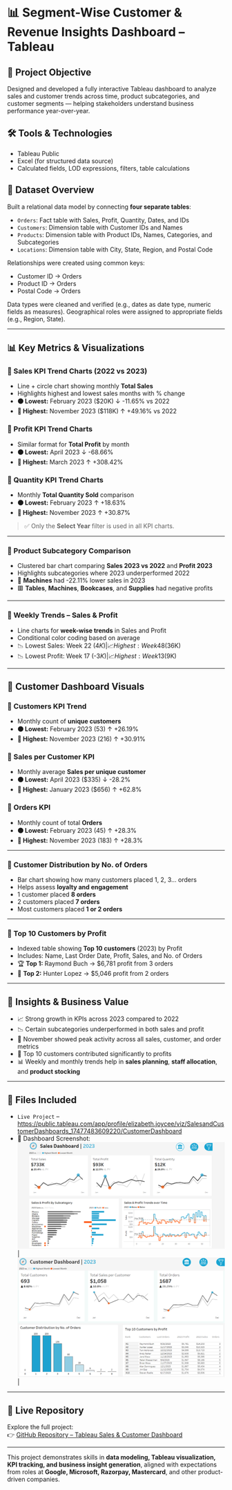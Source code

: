 # 📊 Segment-Wise Customer & Revenue Insights Dashboard – Tableau

## 📌 Project Objective  
Designed and developed a fully interactive Tableau dashboard to analyze sales and customer trends across time, product subcategories, and customer segments — helping stakeholders understand business performance year-over-year.

## 🛠 Tools & Technologies  
- Tableau Public  
- Excel (for structured data source)  
- Calculated fields, LOD expressions, filters, table calculations

## 🧩 Dataset Overview  
Built a relational data model by connecting **four separate tables**:

- `Orders`: Fact table with Sales, Profit, Quantity, Dates, and IDs  
- `Customers`: Dimension table with Customer IDs and Names  
- `Products`: Dimension table with Product IDs, Names, Categories, and Subcategories  
- `Locations`: Dimension table with City, State, Region, and Postal Code  

Relationships were created using common keys:
- Customer ID → Orders
- Product ID → Orders
- Postal Code → Orders

Data types were cleaned and verified (e.g., dates as date type, numeric fields as measures). Geographical roles were assigned to appropriate fields (e.g., Region, State).

---

## 📊 Key Metrics & Visualizations  

### 🔹 Sales KPI Trend Charts (2022 vs 2023)  
- Line + circle chart showing monthly **Total Sales**  
- Highlights highest and lowest sales months with % change  
- **🟠 Lowest:** February 2023 ($20K) ↓ -11.65% vs 2022  
- **🔵 Highest:** November 2023 ($118K) ↑ +49.16% vs 2022

### 🔹 Profit KPI Trend Charts  
- Similar format for **Total Profit** by month  
- **🟠 Lowest:** April 2023 ↓ -68.66%  
- **🔵 Highest:** March 2023 ↑ +308.42%

### 🔹 Quantity KPI Trend Charts  
- Monthly **Total Quantity Sold** comparison  
- **🟠 Lowest:** February 2023 ↑ +18.63%  
- **🔵 Highest:** November 2023 ↑ +30.87%

> ✅ Only the **Select Year** filter is used in all KPI charts.

---

### 🔹 Product Subcategory Comparison  
- Clustered bar chart comparing **Sales 2023 vs 2022** and **Profit 2023**  
- Highlights subcategories where 2023 underperformed 2022  
- 🔻 **Machines** had -22.11% lower sales in 2023  
- 🟥 **Tables**, **Machines**, **Bookcases**, and **Supplies** had negative profits

---

### 🔹 Weekly Trends – Sales & Profit  
- Line charts for **week-wise trends** in Sales and Profit  
- Conditional color coding based on average  
- 📉 Lowest Sales: Week 22 ($4K) | 📈 Highest: Week 48 ($36K)  
- 📉 Lowest Profit: Week 17 (-$3K) | 📈 Highest: Week 13 ($9K)

---

## 👥 Customer Dashboard Visuals  

### 🔹 Customers KPI Trend  
- Monthly count of **unique customers**  
- **🟠 Lowest:** February 2023 (53) ↑ +26.19%  
- **🔵 Highest:** November 2023 (216) ↑ +30.91%

### 🔹 Sales per Customer KPI  
- Monthly average **Sales per unique customer**  
- **🟠 Lowest:** April 2023 ($335) ↓ -28.2%  
- **🔵 Highest:** January 2023 ($656) ↑ +62.8%

### 🔹 Orders KPI  
- Monthly count of total **Orders**  
- **🟠 Lowest:** February 2023 (45) ↑ +28.3%  
- **🔵 Highest:** November 2023 (183) ↑ +28.3%

---

### 🔹 Customer Distribution by No. of Orders  
- Bar chart showing how many customers placed 1, 2, 3… orders  
- Helps assess **loyalty and engagement**  
- 1 customer placed **8 orders**  
- 2 customers placed **7 orders**  
- Most customers placed **1 or 2 orders**

---

### 🔹 Top 10 Customers by Profit  
- Indexed table showing **Top 10 customers** (2023) by Profit  
- Includes: Name, Last Order Date, Profit, Sales, and No. of Orders  
- 🏆 **Top 1:** Raymond Buch → $6,781 profit from 3 orders  
- 🥈 **Top 2:** Hunter Lopez → $5,046 profit from 2 orders

---

## 🧠 Insights & Business Value  
- 📈 Strong growth in KPIs across 2023 compared to 2022  
- 📉 Certain subcategories underperformed in both sales and profit  
- 📆 November showed peak activity across all sales, customer, and order metrics  
- 🧍 Top 10 customers contributed significantly to profits  
- 📊 Weekly and monthly trends help in **sales planning**, **staff allocation**, and **product stocking**

---

## 📂 Files Included  
- `Live Project` –  https://public.tableau.com/app/profile/elizabeth.joycee/viz/SalesandCustomerDashboards_17477483609220/CustomerDashboard
- 📸 Dashboard Screenshot:  
  ![Sales Dashboard](Sales_Dashboard.png) | ![Customer Dashboard](Customer_Dashboard.png) |


---

## 🔗 Live Repository  
Explore the full project:  
👉 [GitHub Repository – Tableau Sales & Customer Dashboard](https://github.com/elizabethjoyceg/customer-sales-tableau)

---

This project demonstrates skills in **data modeling, Tableau visualization, KPI tracking, and business insight generation**, aligned with expectations from roles at **Google, Microsoft, Razorpay, Mastercard**, and other product-driven companies.
